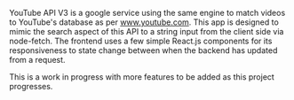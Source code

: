 YouTube API V3 is a google service using the same engine to match videos to YouTube's database as per www.youtube.com. This app is designed to mimic the search aspect of this API to a string input from the client side via node-fetch. The frontend uses a few simple React.js components for its responsiveness to state change between when the backend has updated from a request. 

This is a work in progress with more features to be added as this project progresses. 
